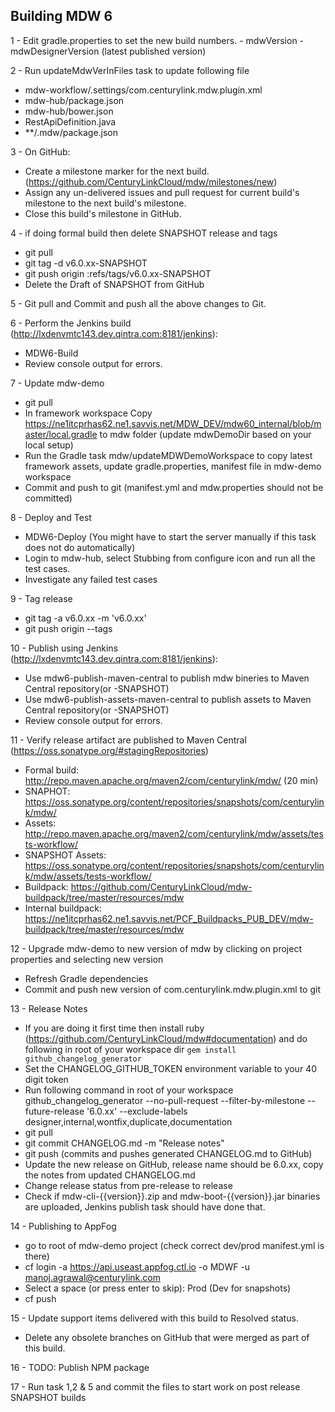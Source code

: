 ## Building MDW 6

1 - Edit gradle.properties to set the new build numbers.
    - mdwVersion
    - mdwDesignerVersion (latest published version)
    
2 - Run updateMdwVerInFiles task to update following file 
  - mdw-workflow/.settings/com.centurylink.mdw.plugin.xml
  - mdw-hub/package.json
  - mdw-hub/bower.json
  - RestApiDefinition.java
  - **/.mdw/package.json
        
3 - On GitHub:
  - Create a milestone marker for the next build. (https://github.com/CenturyLinkCloud/mdw/milestones/new)
  - Assign any un-delivered issues and pull request for current build's milestone to the next build's milestone.
  - Close this build's milestone in GitHub.
    
4 - if doing formal build then delete SNAPSHOT release and tags
  - git pull
  - git tag -d v6.0.xx-SNAPSHOT 
  - git push origin :refs/tags/v6.0.xx-SNAPSHOT
  - Delete the Draft of SNAPSHOT from GitHub
     
5 - Git pull and Commit and push all the above changes to Git.

6 - Perform the Jenkins build (http://lxdenvmtc143.dev.qintra.com:8181/jenkins):
  - MDW6-Build
  - Review console output for errors.
  
7 - Update mdw-demo
  - git pull
  - In framework workspace Copy https://ne1itcprhas62.ne1.savvis.net/MDW_DEV/mdw60_internal/blob/master/local.gradle to mdw folder (update mdwDemoDir based on your local setup)
  - Run the Gradle task mdw/updateMDWDemoWorkspace to copy latest framework assets, update gradle.properties, manifest file in mdw-demo workspace
  - Commit and push to git (manifest.yml and mdw.properties should not be committed)
  
8 - Deploy and Test
  - MDW6-Deploy  (You might have to start the server manually if this task does not do automatically)
  - Login to mdw-hub, select Stubbing from configure icon and run all the test cases.
  - Investigate any failed test cases
  
9 - Tag release
  - git tag -a v6.0.xx -m 'v6.0.xx'
  - git push origin --tags
   
10 - Publish using Jenkins (http://lxdenvmtc143.dev.qintra.com:8181/jenkins):
  - Use mdw6-publish-maven-central to publish mdw bineries to Maven Central repository(or -SNAPSHOT) 
  - Use mdw6-publish-assets-maven-central to publish assets to Maven Central repository(or -SNAPSHOT) 
  - Review console output for errors.

11 - Verify release artifact are published to Maven Central (https://oss.sonatype.org/#stagingRepositories)
  - Formal build:       http://repo.maven.apache.org/maven2/com/centurylink/mdw/ (20 min)
  - SNAPHOT:            https://oss.sonatype.org/content/repositories/snapshots/com/centurylink/mdw/ 
  - Assets:             http://repo.maven.apache.org/maven2/com/centurylink/mdw/assets/tests-workflow/
  - SNAPSHOT Assets:             https://oss.sonatype.org/content/repositories/snapshots/com/centurylink/mdw/assets/tests-workflow/
  - Buildpack:          https://github.com/CenturyLinkCloud/mdw-buildpack/tree/master/resources/mdw
  - Internal buildpack: https://ne1itcprhas62.ne1.savvis.net/PCF_Buildpacks_PUB_DEV/mdw-buildpack/tree/master/resources/mdw

12 - Upgrade mdw-demo to new version of mdw by clicking on project properties and selecting new version
  -  Refresh Gradle dependencies
  -  Commit and push new version of com.centurylink.mdw.plugin.xml to git

13 - Release Notes
  - If you are doing it first time then install ruby (https://github.com/CenturyLinkCloud/mdw#documentation) and do following in root of your workspace dir 
    `gem install github_changelog_generator`
  - Set the CHANGELOG_GITHUB_TOKEN environment variable to your 40 digit token
  - Run following command in root of your workspace
  github_changelog_generator --no-pull-request  --filter-by-milestone --future-release '6.0.xx' --exclude-labels designer,internal,wontfix,duplicate,documentation
  - git pull
  - git commit CHANGELOG.md -m "Release notes" 
  - git push (commits and pushes generated CHANGELOG.md to GitHub)
  - Update the new release on GitHub, release name should be 6.0.xx, copy the notes from updated CHANGELOG.md
  - Change release status from pre-release to release
  - Check if mdw-cli-{{version}}.zip and mdw-boot-{{version}}.jar binaries are uploaded, Jenkins publish task should have done that.

14 - Publishing to AppFog  
   -  go to root of mdw-demo project (check correct dev/prod manifest.yml is there)
   -  cf login -a https://api.useast.appfog.ctl.io -o MDWF -u manoj.agrawal@centurylink.com
   -  Select a space (or press enter to skip): Prod (Dev for snapshots)
   -  cf push
  
15 - Update support items delivered with this build to Resolved status.
   - Delete any obsolete branches on GitHub that were merged as part of this build.

16 - TODO: Publish NPM package 

17 - Run task 1,2 & 5 and commit the files to start work on post release SNAPSHOT builds
    